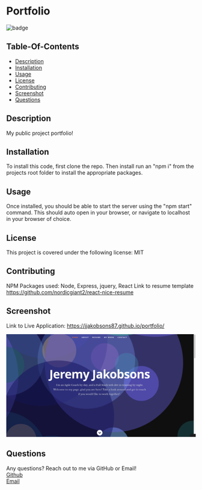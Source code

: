# Portfolio
![badge](https://img.shields.io/badge/license-MIT-red)

  ## Table-Of-Contents 

  * [Description](#description)
  * [Installation](#installation)
  * [Usage](#usage)
  * [License](#license)
  * [Contributing](#contributing)
  * [Screenshot](#screenshot)
  * [Questions](#questions)

  ## Description

  My public project portfolio! 

  ## Installation

  To install this code, first clone the repo. Then install run an "npm i" from the projects root folder to install the appropriate packages. 

  ## Usage

  Once installed, you should be able to start the server using the "npm start" command. This should auto open in your browser, or navigate to localhost in your browser of choice.

  ## License

  This project is covered under the following license: 
  MIT

  ## Contributing 
  NPM Packages used: 
  Node, Express, jquery, React 
  Link to resume template https://github.com/nordicgiant2/react-nice-resume 

  ## Screenshot

Link to Live Application: https://jjakobsons87.github.io/portfolio/ 

![App Screenshot](./public/images/SC.png)

  ## Questions 

  Any questions? Reach out to me via GitHub or Email! </br>
  [Github](https://github.com/jjakobsons87) </br>
  [Email](mailto:jjakobsons87@gmail.com)